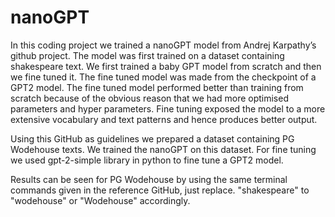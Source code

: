 # nanoGPT
In this coding project we trained a nanoGPT model from Andrej Karpathy’s  github project. The model was first trained on a dataset containing shakespeare text. We first trained a baby GPT model from scratch and then we fine tuned it. The fine tuned model was made from the checkpoint of a GPT2 model. The fine tuned model performed better than training from scratch because of the obvious reason that we had more optimised parameters and hyper parameters. Fine tuning exposed the model to a more extensive vocabulary and text patterns and hence produces better output. 

Using this GitHub as guidelines we prepared a dataset containing PG Wodehouse texts. We trained the nanoGPT on this dataset. For fine tuning we used gpt-2-simple library in python to fine tune a GPT2 model.

Results can be seen for PG Wodehouse by using the same terminal commands given in the reference GitHub, just replace. "shakespeare" to "wodehouse" or "Wodehouse" accordingly.
